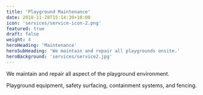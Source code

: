 ```yaml
---
title: 'Playground Maintenance'
date: 2018-11-28T15:14:39+10:00
icon: 'services/service-icon-2.png'
featured: true
draft: false
weight: 4
heroHeading: 'Maintenance'
heroSubHeading: 'We maintain and repair all playgrounds onsite.'
heroBackground: 'services/service2.jpg'
---
```


We maintain and repair all aspect of the playground environment.

Playground equipment, safety surfacing, containment systems, and fencing.
